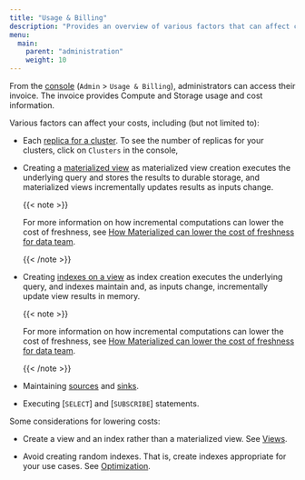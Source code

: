 ```yaml
---
title: "Usage & Billing"
description: "Provides an overview of various factors that can affect cost."
menu:
  main:
    parent: "administration"
    weight: 10
---
```


From the [console](https://console.materialize.com/) (`Admin` > `Usage &
Billing`), administrators can access their invoice. The invoice provides
Compute and Storage usage and cost information.

Various factors can affect your costs, including (but not limited to):

- Each [replica for a cluster](/sql/create-cluster/#credit-usage). To see the
  number of replicas for your clusters, click on `Clusters` in the console,

- Creating a [materialized view](/concepts/views/#materialized-views) as
  materialized view creation executes the underlying query and stores the
  results to durable storage, and materialized views incrementally updates
  results as inputs change.

  {{< note >}}

  For more information on how incremental computations can lower the cost of
  freshness, see [How Materialized can lower the cost of freshness for data
  team](https://materialize.com/promotions/cost-of-freshness/?utm_campaign=General&utm_source=documentation).

  {{< /note >}}

- Creating [indexes on a view](/concepts/indexes/) as index creation executes
  the underlying query, and indexes maintain and, as inputs change,
  incrementally update view results in memory.

  {{< note >}}

  For more information on how incremental computations can lower the cost of
  freshness, see [How Materialized can lower the cost of freshness for data
  team](https://materialize.com/promotions/cost-of-freshness/?utm_campaign=General&utm_source=documentation).

  {{< /note >}}

- Maintaining [sources](/concepts/sources/) and [sinks](/concepts/sinks/).

- Executing [`SELECT`] and [`SUBSCRIBE`] statements.

Some considerations for lowering costs:

- Create a view and an index rather than a materialized view.  See
  [Views](/concepts/views/).

- Avoid creating random indexes. That is, create indexes appropriate
  for your use cases. See [Optimization](/transform-data/optimization/).
